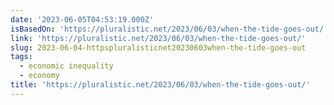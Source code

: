 ```yaml
---
date: '2023-06-05T04:53:19.000Z'
isBasedOn: 'https://pluralistic.net/2023/06/03/when-the-tide-goes-out/'
link: 'https://pluralistic.net/2023/06/03/when-the-tide-goes-out/'
slug: 2023-06-04-httpspluralisticnet20230603when-the-tide-goes-out
tags:
  - economic inequality
  - economy
title: 'https://pluralistic.net/2023/06/03/when-the-tide-goes-out/'
---
```

 
